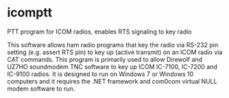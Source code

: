 # icomptt
PTT program for ICOM radios, enables RTS signaling to key radio

This software allows ham radio programs that key the radio via RS-232 pin setting (e.g. assert RTS pin) to key up (active transmit) on an ICOM radio via CAT commands. This program is primarily used to allow Direwolf and UZ7HO soundmodem TNC software to key up ICOM IC-7100, IC-7200 and IC-9100 radios. It is designed to run on Windows 7 or Windows 10 computers and it requires the .NET framework and com0com virtual NULL modem software to run.
